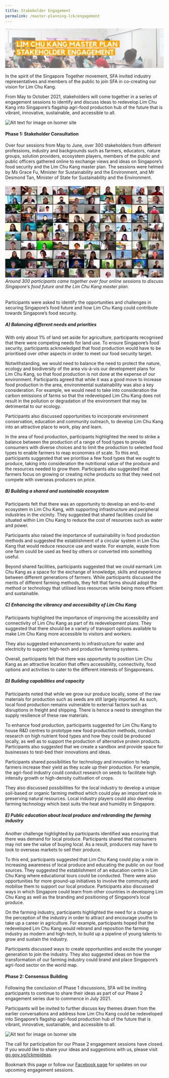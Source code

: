 ```yaml
---
title: Stakeholder Engagement
permalink: /master-planning-lck/engagement
---
```

![Alt text for image on Isomer site](/images/Stakeholder%20Engagement.png)

In the spirit of the Singapore Together movement, SFA invited industry representatives and members of the public to join SFA in co-creating our vision for Lim Chu Kang.

From May to October 2021, stakeholders will come together in a series of engagement sessions to identify and discuss ideas to redevelop Lim Chu Kang into Singapore’s flagship agri-food production hub of the future that is vibrant, innovative, sustainable, and accessible to all.

![Alt text for image on Isomer site](/images/Stakeholderengagement.png)

#### **Phase 1: Stakeholder Consultation**

Over four sessions from May to June, over 300 stakeholders from different professions, industry and backgrounds such as farmers, educators, nature groups, solution providers, ecosystem players, members of the public and public officers gathered online to exchange views and ideas on Singapore’s food security and the Lim Chu Kang master plan. The sessions were helmed by Ms Grace Fu, Minister for Sustainability and the Environment, and Mr Desmond Tan, Minister of State for Sustainability and the Environment.
 
######  ![Alt text for image on Isomer site](/images/phase%201.png)Around 300 participants came together over four online sessions to discuss Singapore’s food future and the Lim Chu Kang master plan.  
 
 Participants were asked to identify the opportunities and challenges in securing Singapore’s food future and how Lim Chu Kang could contribute towards Singapore’s food security.  
 
##### A) Balancing different needs and priorities

With only about 1% of land set aside for agriculture, participants recognised that there were competing needs for land use. To ensure Singapore’s food security, participants acknowledged that food production would have to be prioritised over other aspects in order to meet our food security target. 

Notwithstanding, we would need to balance the need to protect the nature, ecology and biodiversity of the area vis-à-vis our development plans for Lim Chu Kang, so that food production is not done at the expense of our environment. Participants agreed that while it was a good move to increase food production in the area, environmental sustainability was also a key consideration. For example, we would need to take into consideration the carbon emissions of farms so that the redeveloped Lim Chu Kang does not result in the pollution or degradation of the environment that may be detrimental to our ecology.

Participants also discussed opportunities to incorporate environment conservation, education and community outreach, to develop Lim Chu Kang into an attractive place to work, play and learn.

In the area of food production, participants highlighted the need to strike a balance between the production of a range of food types to provide consumers with diverse choices and to limit the production to selected food types to enable farmers to reap economies of scale. To this end, participants suggested that we prioritise a few food types that we ought to produce, taking into consideration the nutritional value of the produce and the resources needed to grow them. Participants also suggested that farmers focus on growing or creating niche products so that they need not compete with overseas producers on price. 

##### B) Building a shared and sustainable ecosystem 

Participants felt that there was an opportunity to develop an end-to-end ecosystem in Lim Chu Kang, with supporting infrastructure and peripheral industries in the vicinity. They suggested that shared facilities could be situated within Lim Chu Kang to reduce the cost of resources such as water and power. 

Participants also raised the importance of sustainability in food production methods and suggested the establishment of a circular system in Lim Chu Kang that would reduce resource use and waste. For example, waste from one farm could be used as feed by others or converted into something useful. 

Beyond shared facilities, participants suggested that we could earmark Lim Chu Kang as a space for the exchange of knowledge, skills and experience between different generations of farmers. While participants discussed the merits of different farming methods, they felt that farms should adopt the method or technology that utilised less resources while being more efficient and sustainable.

##### C) Enhancing the vibrancy and accessibility of Lim Chu Kang

Participants highlighted the importance of improving the accessibility and connectivity of Lim Chu Kang as part of its redevelopment plans. They suggested that there should be a variety of transport options available to make Lim Chu Kang more accessible to visitors and workers. 

They also suggested enhancements to infrastructure for water and electricity to support high-tech and productive farming systems. 

Overall, participants felt that there was opportunity to position Lim Chu Kang as an attractive location that offers accessibility, connectivity, food options and activities to cater to the different interests of Singaporeans.

##### D) Building capabilities and capacity 

Participants noted that while we grow our produce locally, some of the raw materials for production such as seeds are still largely imported. As such, local food production remains vulnerable to external factors such as disruptions in freight and shipping. There is hence a need to strengthen the supply resilience of these raw materials.

To enhance food production, participants suggested for Lim Chu Kang to house R&D centres to prototype new food production methods, conduct research on high nutrient food types and how they could be produced locally, as well as to support the production of alternative protein products. Participants also suggested that we create a sandbox and provide space for businesses to test-bed their innovations and ideas.

Participants shared possibilities for technology and innovation to help farmers increase their yield as they scale up their production. For example, the agri-food industry could conduct research on seeds to facilitate high intensity growth or high-density cultivation of crops. 

They also discussed possibilities for the local industry to develop a unique soil-based or organic farming method which could play an important role in preserving natural resources. Local industry players could also develop farming technology which best suits the heat and humidity in Singapore. 

##### E) Public education about local produce and rebranding the farming industry

Another challenge highlighted by participants identified was ensuring that there was demand for local produce. Participants shared that consumers may not see the value of buying local. As a result, producers may have to look to overseas markets to sell their produce. 

To this end, participants suggested that Lim Chu Kang could play a role in increasing awareness of local produce and educating the public on our food sources. They suggested the establishment of an education centre in Lim Chu Kang where educational tours could be conducted. There were also opportunities for more ground-up initiatives to involve the community and mobilise them to support our local produce. Participants also discussed ways in which Singapore could learn from other countries in developing Lim Chu Kang as well as the branding and positioning of Singapore’s local produce. 

On the farming industry, participants highlighted the need for a change in the perception of the industry in order to attract and encourage youths to take up a career in agriculture. For example, participants hoped that the redeveloped Lim Chu Kang would rebrand and reposition the farming industry as modern and high-tech, to build up a pipeline of young talents to grow and sustain the industry. 

Participants discussed ways to create opportunities and excite the younger generation to join the industry. They also suggested ideas on how the transformation of our farming industry could brand and place Singapore’s agri-food sector on the world map. 

#### Phase 2: Consensus Building 

Following the conclusion of Phase 1 discussions, SFA will be inviting participants to continue to share their ideas as part of our Phase 2 engagement series due to commence in July 2021. 

Participants will be invited to further discuss key themes drawn from the earlier conversations and address how Lim Chu Kang could be redeveloped into Singapore’s flagship agri-food production hub of the future that is vibrant, innovative, sustainable, and accessible to all.

![Alt text for image on Isomer site](/images/phase%202%20themes-01.png)

The call for participation for our Phase 2 engagement sessions have closed. If you would like to share your ideas and suggestions with us, please visit [go.gov.sg/lckmpideas](go.gov.sg/lckmpideas).

Bookmark this page or follow our [Facebook page](www.facebook.com/sgfoodagency) for updates on our upcoming engagement sessions.